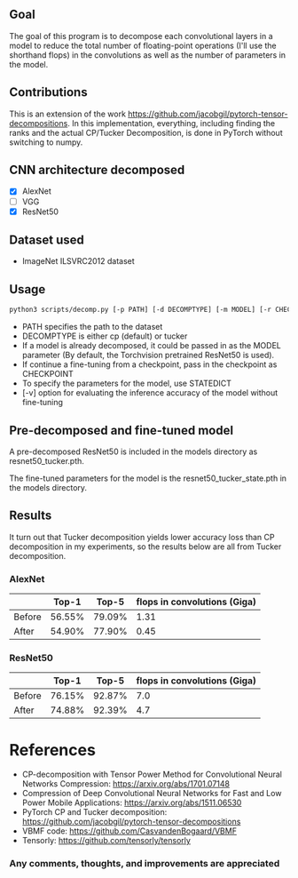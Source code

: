## Goal
The goal of this program is to decompose each convolutional layers in a model to reduce the total number of floating-point operations (I'll use the shorthand flops) in the convolutions as well as the number of parameters in the model.

## Contributions
This is an extension of the work https://github.com/jacobgil/pytorch-tensor-decompositions.
In this implementation, everything, including finding the ranks and the actual CP/Tucker Decomposition, is done in PyTorch without switching to numpy.

## CNN architecture decomposed
- [x] AlexNet
- [ ] VGG
- [x] ResNet50

## Dataset used
- ImageNet ILSVRC2012 dataset

## Usage
```bash
python3 scripts/decomp.py [-p PATH] [-d DECOMPTYPE] [-m MODEL] [-r CHECKPOINT] [-s STATEDICT] [-v]
```
- PATH specifies the path to the dataset
- DECOMPTYPE is either cp (default) or tucker
- If a model is already decomposed, it could be passed in as the MODEL parameter (By default, the Torchvision pretrained ResNet50 is used).
- If continue a fine-tuning from a checkpoint, pass in the checkpoint as CHECKPOINT
- To specify the parameters for the model, use STATEDICT
- [-v] option for evaluating the inference accuracy of the model without fine-tuning

## Pre-decomposed and fine-tuned model

A pre-decomposed ResNet50 is included in the models directory as resnet50_tucker.pth.

The fine-tuned parameters for the model is the resnet50_tucker_state.pth in the models directory.

## Results

It turn out that Tucker decomposition yields lower accuracy loss than CP decomposition in my experiments, so the results below are all from Tucker decomposition.

### AlexNet

|  | Top-1 | Top-5 | flops in convolutions (Giga) |
| ------------- | ------------- | ------------- |  ------------- |
| Before | 56.55% | 79.09% | 1.31 |
| After | 54.90% | 77.90% | 0.45 |

### ResNet50

|  | Top-1 | Top-5 | flops in convolutions (Giga) |
| ------------- | ------------- | ------------- |  ------------- |
| Before | 76.15% | 92.87% | 7.0 |
| After | 74.88% | 92.39% | 4.7 |

# References

- CP-decomposition with Tensor Power Method for Convolutional Neural Networks Compression: https://arxiv.org/abs/1701.07148
- Compression of Deep Convolutional Neural Networks for Fast and Low Power Mobile Applications: https://arxiv.org/abs/1511.06530
- PyTorch CP and Tucker decomposition: https://github.com/jacobgil/pytorch-tensor-decompositions
- VBMF code: https://github.com/CasvandenBogaard/VBMF
- Tensorly: https://github.com/tensorly/tensorly

### Any comments, thoughts, and improvements are appreciated
